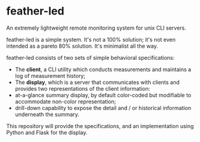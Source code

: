 # feather-led
An extremely lightweight remote monitoring system for unix CLI servers.

feather-led is a simple system. It's not a 100% solution; it's not even intended as a pareto 80% solution. It's minimalist all the way.

feather-led consists of two sets of simple behavioral specifications:
 - The **client**, a CLI utility which conducts measurements and maintains a log of measurement history;
 - The **display**, which is a server that communicates with clients and provides two representations of the client information:
  - at-a-glance summary display, by default color-coded but modifiable to accommodate non-color representation;
  - drill-down capability to expose the detail and / or historical information underneath the summary.

This repository will provide the specifications, and an implementation using Python and Flask for the display.
